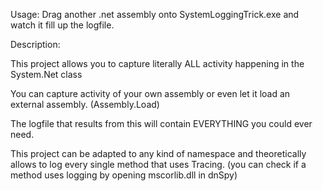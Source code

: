 Usage: Drag another .net assembly onto SystemLoggingTrick.exe and watch it fill up the logfile.

Description:

This project allows you to capture literally ALL activity happening in the System.Net class

You can capture activity of your own assembly or even let it load an external assembly. (Assembly.Load)

The logfile that results from this will contain EVERYTHING you could ever need.


This project can be adapted to any kind of namespace and theoretically allows to log every single method that uses Tracing. 
(you can check if a method uses logging by opening mscorlib.dll in dnSpy)
